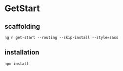 # GetStart

## scaffolding

```shell
ng n get-start --routing --skip-install --style=sass
```

## installation

```shell
npm install
```
